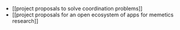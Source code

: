 - [[project proposals to solve coordination problems]]
- [[project proposals for an open ecosystem of apps for memetics research]]